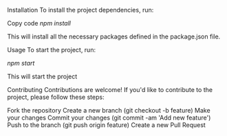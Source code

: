 
Installation
To install the project dependencies, run:

Copy code
*npm install*

This will install all the necessary packages defined in the package.json file.

Usage
To start the project, run:


*npm start*

This will start the project

Contributing
Contributions are welcome! If you'd like to contribute to the project, please follow these steps:

Fork the repository
Create a new branch (git checkout -b feature)
Make your changes
Commit your changes (git commit -am 'Add new feature')
Push to the branch (git push origin feature)
Create a new Pull Request
